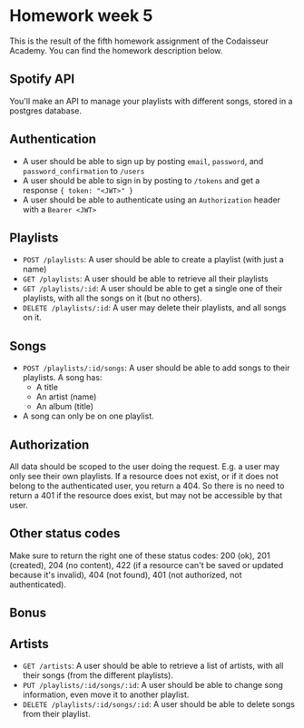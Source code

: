# Homework week 5

This is the result of the fifth homework assignment of the Codaisseur Academy. You can find the homework description below. 

## Spotify API

You'll make an API to manage your playlists with different songs, stored in a postgres database.

## Authentication

  * A user should be able to sign up by posting `email`, `password`, and `password_confirmation` to `/users`
  * A user should be able to sign in by posting to `/tokens` and get a response `{ token: "<JWT>" }`
  * A user should be able to authenticate using an `Authorization` header with a `Bearer <JWT>`

## Playlists

  * `POST /playlists`: A user should be able to create a playlist (with just a name)
  * `GET /playlists`: A user should be able to retrieve all their playlists
  * `GET /playlists/:id`: A user should be able to get a single one of their playlists, with all the songs on it (but no others).
  * `DELETE /playlists/:id`: A user may delete their playlists, and all songs on it.

## Songs

  * `POST /playlists/:id/songs`: A user should be able to add songs to their playlists. A song has:
    * A title
    * An artist (name)
    * An album (title)
  * A song can only be on one playlist.

## Authorization

All data should be scoped to the user doing the request. E.g. a user may only see their own playlists. If a resource does not
exist, or if it does not belong to the authenticated user, you return a 404. So there is no need to return a 401 if the resource
does exist, but may not be accessible by that user.

## Other status codes

Make sure to return the right one of these status codes: 200 (ok), 201 (created), 204 (no content), 422 (if a resource can't be saved or updated because it's invalid), 404 (not found), 401 (not authorized, not authenticated).

## Bonus

## Artists

  * `GET /artists`: A user should be able to retrieve a list of artists, with all their songs (from the different playlists).
  * `PUT /playlists/:id/songs/:id`: A user should be able to change song information, even move it to another playlist.
  * `DELETE /playlists/:id/songs/:id`: A user should be able to delete songs from their playlist.

